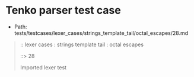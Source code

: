 # Tenko parser test case

- Path: tests/testcases/lexer_cases/strings_template_tail/octal_escapes/28.md

> :: lexer cases : strings template tail : octal escapes
>
> ::> 28
>
> Imported lexer test
>
> <template tail> non-octal-digit-escape is never legal

## Input

`````js
`${"-->"}\8
`````

## Output

_Note: the whole output block is auto-generated. Manual changes will be overwritten!_

Below follow outputs in four parsing modes: sloppy mode, strict mode script goal, module goal, web compat mode (always sloppy).

Note that the output parts are auto-generated by the test runner to reflect actual result.

### Sloppy mode

Parsed with script goal and as if the code did not start with strict mode header.

`````
throws: Lexer error!
    Unclosed template literal

`${"-->"}\8
        ^^^------- error
`````

### Strict mode

Parsed with script goal but as if it was starting with `"use strict"` at the top.

_Output same as sloppy mode._

### Module goal

Parsed with the module goal.

_Output same as sloppy mode._

### Web compat mode

Parsed in sloppy script mode but with the web compat flag enabled.

_Output same as sloppy mode._
